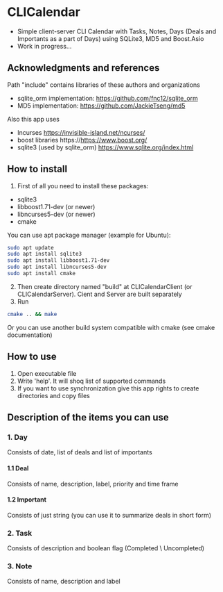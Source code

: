 # CLICalendar
* Simple client-server CLI Calendar with Tasks, Notes, Days (Deals and Importants as a part of Days) using SQLite3, MD5 and Boost.Asio
* Work in progress...

## Acknowledgments and references
Path "include" contains libraries of these authors and organizations

* sqlite_orm implementation: https://github.com/fnc12/sqlite_orm
* MD5        implementation: https://github.com/JackieTseng/md5

Also this app uses

* lncurses                     https://invisible-island.net/ncurses/
* boost libraries              https://https://www.boost.org/
* sqlite3 (used by sqlite_orm) https://www.sqlite.org/index.html

## How to install
1. First of all you need to install these packages:
* sqlite3
* libboost1.71-dev (or newer)
* libncurses5-dev (or newer)
* cmake

You can use apt package manager (example for Ubuntu):
```bash
sudo apt update
sudo apt install sqlite3
sudo apt install libboost1.71-dev
sudo apt install libncurses5-dev
sudo apt install cmake
```
2. Then create directory named "build" at CLICalendarClient (or CLICalendarServer). Cient and Server are built separately
3. Run
```bash
cmake .. && make
```
Or you can use another build system compatible with cmake (see cmake documentation)

## How to use
1. Open executable file
2. Write 'help'. It will shoq list of supported commands
3. If you want to use synchronization give this app rights to create directories and copy files

## Description of the items you can use

### 1. Day
Consists of date, list of deals and list of importants
#### 1.1 Deal
Consists of name, description, label, priority and time frame
#### 1.2 Important
Consists of just string (you can use it to summarize deals in short form)

### 2. Task
Consists of description and boolean flag (Completed \ Uncompleted)

### 3. Note
Consists of name, description and label

	
